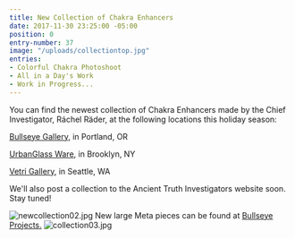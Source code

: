 ```yaml
---
title: New Collection of Chakra Enhancers
date: 2017-11-30 23:25:00 -05:00
position: 0
entry-number: 37
image: "/uploads/collectiontop.jpg"
entries:
- Colorful Chakra Photoshoot
- All in a Day's Work
- Work in Progress...
---
```


You can find the newest collection of Chakra Enhancers made by the Chief Investigator, Ráchel Räder, at the following locations this holiday season:

[Bullseye Gallery,](https://www.bullseyeprojects.com/) in Portland, OR

[UrbanGlass Ware](https://store.urbanglass.org/collections/ancient-truth-investigators), in Brooklyn, NY

[Vetri Gallery](https://vetriglass.com/shop/), in Seattle, WA

We'll also post a collection to the Ancient Truth Investigators website soon. Stay tuned!

![newcollection02.jpg](/uploads/newcollection02.jpg)
New large Meta pieces can be found at [Bullseye Projects.](https://www.bullseyeprojects.com/)
![collection03.jpg](/uploads/collection03.jpg)